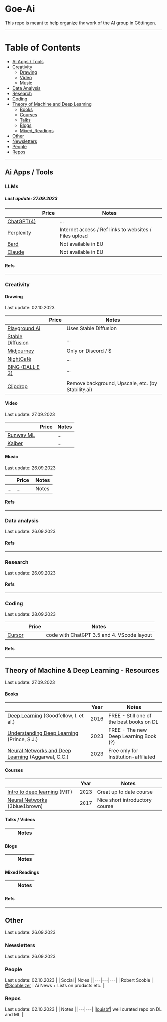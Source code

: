 # Goe-Ai

This repo is meant to help organize the work of the AI group in Göttingen.

---

# Table of Contents
- [Ai Apps / Tools](#aiapps)
- [Creativity](#creativity)
  - [Drawing](#drawing)
  - [Video](#video)
  - [Music](#music)
- [Data Analysis](#data_analysis)
- [Research](#research)
- [Coding](#coding)
- [Theory of Machine and Deep Learning](#theory)
  - [Books](#theory_books)
  - [Courses](#theory_courses)
  - [Talks](#theory_talks)
  - [Blogs](#theory_blogs)
  - [Mixed_Readings](#theory_mixed_readings)
- [Other](#other)
- [Newsletters](#newsletters)
- [People](#people)
- [Repos](#repos)
___

## Ai Apps / Tools <a name ="aiapps"> </a>

### LLMs
##### Last update: 27.09.2023

|  | Price | Notes |
|---|---|---|
| [ChatGPT(4)](https://chat.openai.com) | | ... |
| [Perplexity](https://www.perplexity.ai) | | Internet access / Ref links to websites / Files upload |
| [Bard](https://bard.google.com/?hl=en) | | Not available in EU |
| [Claude](https://claude.ai) | | Not available in EU |

#### Refs

___

### Creativity <a name ="creativity"> </a>

#### Drawing <a name ="drawing"> </a>
Last update: 02.10.2023

|  | Price | Notes |
|---|---|---|
| [Playground Ai](https://playgroundai.com) | | Uses Stable Diffusion |
| [Stable Diffusion](https://stability.ai) | | ... |
| [Midjourney](https://www.midjourney.com/) | | Only on Discord / $ |
| [NightCafè](https://creator.nightcafe.studio) | | ... |
| [BING (DALL·E 3)](https://www.bing.com) | | ... |
| | |
| [Clipdrop](https://clipdrop.co) | | Remove background, Upscale, etc. (by Stability.ai)|


#### Video <a name ="video"> </a>
Last update: 27.09.2023

|  | Price | Notes |
|---|---|---|
| [Runway ML](https://runwayml.com) | | ... |
| [Kaiber](https://kaiber.ai) | | ... |

#### Music <a name ="music"> </a>
Last update: 26.09.2023

|  | Price | Notes |
|---|---|---|
| ... | ... | Notes |


#### Refs

___

### Data analysis <a name ="data_analysis"> </a>
Last update: 26.09.2023

#### Refs

___

### Research <a name ="research"> </a>
Last update: 26.09.2023

#### Refs

___

### Coding <a name ="coding"> </a>
Last update: 28.09.2023

|  | Price | Notes |
|---|---|---|
| [Cursor](https://www.cursor.sh) | | code with ChatGPT 3.5 and 4. VScode layout |

#### Refs 

___

## Theory of Machine & Deep Learning - Resources <a name ="theory"> </a>
Last update: 27.09.2023

#### Books <a name ="theory_books"> </a>
|  | Year | Notes |
|---|---|---|
| [Deep Learning](https://www.deeplearningbook.org) (Goodfellow, I. et al.)| 2016 | FREE - Still one of the best books on DL |
| [Understanding Deep Learning](https://udlbook.github.io/udlbook/) (Prince, S.J.)| 2023 | FREE - The new Deep Learning Book (?) |
| [Neural Networks and Deep Learning](http://www.charuaggarwal.net/neural.htm) (Aggarwal, C.C.)| 2023 | Free only for Institution-affiliated |


#### Courses <a name ="theory_courses"> </a>
|  | Year | Notes |
|---|---|---|
| [Intro to deep learning](http://introtodeeplearning.com) (MIT) | 2023 | Great up to date course |
| [Neural Networks](https://www.youtube.com/@3blue1brown/courses) (3blue1brown) | 2017 | Nice short introductory course |

#### Talks / Videos <a name ="theory_talks"> </a>
|  |  | Notes |
|---|---|---|

#### Blogs <a name ="theory_blogs"> </a>
|  |  | Notes |
|---|---|---|

#### Mixed Readings <a name ="theory_mixed_readings"> </a>
|  |  | Notes |
|---|---|---|


#### Refs

___

## Other <a name ="other"> </a>
Last update: 26.09.2023

### Newsletters <a name ="newsletters"> </a>
Last update: 26.09.2023

### People <a name ="people"> </a>
Last update: 02.10.2023
|  | Social | Notes |
|---|---|---|
| Robert Scoble | [@Scobleizer](https://twitter.com/Scobleizer) | Ai News + Lists on products etc. |

### Repos <a name ="repos"> </a>
Last update: 02.10.2023
|  | Notes |
|---|---|
|[louisbf](https://github.com/louisfb01/start-machine-learning/blob/master/README.md?plain=1#youtubevideos)| well curated repo on DL and ML |



